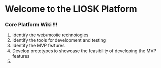 # Welcome to the LIOSK Platform 
### Core Platform Wiki !!!

1. Identify the web/mobile technologies
2. Identify the tools for development and testing
3. Identify the MVP features
4. Develop prototypes to showcase the feasibility of developing the MVP features
5. 
